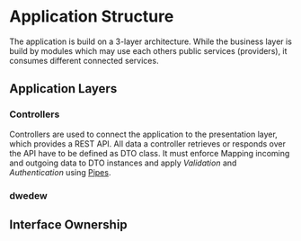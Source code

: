 # Application Structure

The application is build on a 3-layer architecture. While the business layer is build by modules which may use each others public services (providers), it consumes different connected services.

## Application Layers

### Controllers

Controllers are used to connect the application to the presentation layer, which provides a REST API. All data a controller retrieves or responds over the API have to be defined as DTO class. It must enforce Mapping incoming and outgoing data to DTO instances and apply *Validation* and *Authentication* using [Pipes](https://docs.nestjs.com/pipes).

### dwedew

## Interface Ownership
